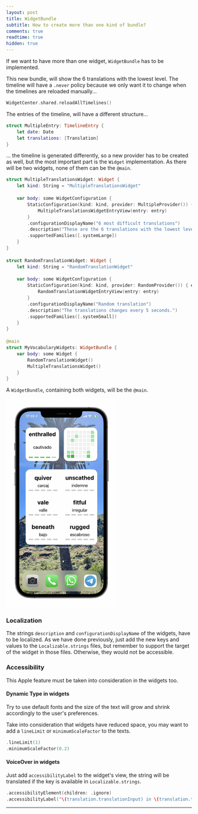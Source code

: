 ```yaml
---
layout: post
title: WidgetBundle
subtitle: How to create more than one kind of bundle?
comments: true
readtime: true
hidden: true
---
```


If we want to have more than one widget, `WidgetBundle` has to be implemented.

This new bundle, will show the 6 translations with the lowest level. The timeline will have a `.never` policy because we only want it to change when the timelines are reloaded manually...
```swift
WidgetCenter.shared.reloadAllTimelines()
```

The entries of the timeline, will have a different structure...

```swift
struct MultipleEntry: TimelineEntry {
    let date: Date
    let translations: [Translation]
}
```

... the timeline is generated differently, so a new provider has to be created as well, but the most important part is the `Widget` implementation. As there will be two widgets, none of them can be the `@main`.

```swift
struct MultipleTranslationsWidget: Widget {
    let kind: String = "MultipleTranslationsWidget"

    var body: some WidgetConfiguration {
        StaticConfiguration(kind: kind, provider: MultipleProvider()) { entry in
            MultipleTranslationsWidgetEntryView(entry: entry)
        }
        .configurationDisplayName("6 most difficult translations")
        .description("These are the 6 translations with the lowest level.")
        .supportedFamilies([.systemLarge])
    }
}

struct RandomTranslationWidget: Widget {
    let kind: String = "RandomTranslationWidget"

    var body: some WidgetConfiguration {
        StaticConfiguration(kind: kind, provider: RandomProvider()) { entry in
            RandomTranslationWidgetEntryView(entry: entry)
        }
        .configurationDisplayName("Random translation")
        .description("The translations changes every 5 seconds.")
        .supportedFamilies([.systemSmall])
    }
}

@main
struct MyVocabularyWidgets: WidgetBundle {
    var body: some Widget {
        RandomTranslationWidget()
        MultipleTranslationsWidget()
    }
}
```

A `WidgetBundle`, containing both widgets, will be the `@main`.

<img src="../assets/img/my-vocabulary/widget/both_widgets.jpg" width="300" class="center">

### Localization

The strings `description` and `configurationDisplayName` of the widgets, have to be localized. As we have done previously, just add the new keys and values to the `Localizable.strings` files, but remember to support the target of the widget in those files. Otherwise, they would not be accessible.

### Accessibility

This Apple feature must be taken into consideration in the widgets too.

#### Dynamic Type in widgets

Try to use default fonts and the size of the text will grow and shrink accordingly to the user's preferences.

Take into consideration that widgets have reduced space, you may want to add a `lineLimit` or  `minimumScaleFactor` to the texts.

```swift
.lineLimit(1)
.minimumScaleFactor(0.2)
```

#### VoiceOver in widgets

Just add `accessibilityLabel` to the widget's view, the string will be translated if the key is available in `Localizable.strings`.

```swift
.accessibilityElement(children: .ignore)
.accessibilityLabel("\(translation.translationInput) in \(translation.translationFrom), \(translation.translationOutput) in \(translation.translationTo) . Level \(translation.level).")
```


---

